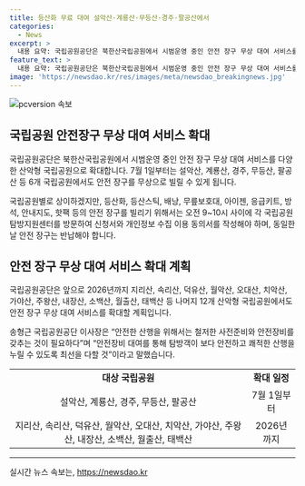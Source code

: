 ```yaml
---
title: 등산화 무료 대여 설악산·계룡산·무등산·경주·팔공산에서
categories:
  - News
excerpt: >
  내용 요약: 국립공원공단은 북한산국립공원에서 시범운영 중인 안전 장구 무상 대여 서비스를 7월 1일부터 설악산, 계룡산, 경주, 무등산, 팔공산 등 6개 국립공원으로 확대한다. 등산화, 등산스틱, 배낭, 무릎보호대 등을 무상으로 빌릴 수 있으며, 이는 안전한 산행과 쾌적한 탐방을 위한 노력의 일환이라고 송형근 국립공원공단 이사장은 말했다.
feature_text: >
  내용 요약: 국립공원공단은 북한산국립공원에서 시범운영 중인 안전 장구 무상 대여 서비스를 7월 1일부터 설악산, 계룡산, 경주, 무등산, 팔공산 등 6개 국립공원으로 확대한다. 등산화, 등산스틱, 배낭, 무릎보호대 등을 무상으로 빌릴 수 있으며, 이는 안전한 산행과 쾌적한 탐방을 위한 노력의 일환이라고 송형근 국립공원공단 이사장은 말했다.
image: 'https://newsdao.kr/res/images/meta/newsdao_breakingnews.jpg'
---
```


<p><img src="https://newsdao.kr/res/images/meta/newsdao_breakingnews.jpg" alt="pcversion 속보" /></p>

<h2 data-ke-size="size26">국립공원 안전장구 무상 대여 서비스 확대</h2>

<p>국립공원공단은 북한산국립공원에서 시범운영 중인 안전 장구 무상 대여 서비스를 다양한 산악형 국립공원으로 확대합니다. 7월 1일부터는 설악산, 계룡산, 경주, 무등산, 팔공산 등 6개 국립공원에서도 안전 장구를 무상으로 빌릴 수 있게 됩니다.</p>

<p data-ke-size="size16">국립공원별로 상이하겠지만, 등산화, 등산스틱, 배낭, 무릎보호대, 아이젠, 응급키트, 방석, 안내지도, 핫팩 등의 안전 장구를 빌리기 위해서는 오전 9~10시 사이에 각 국립공원 탐방지원센터를 방문하여 신청서와 개인정보 수집 이용 동의서를 작성해야 하며, 동일한 날 안전 장구는 반납해야 합니다.</p>

<h2 data-ke-size="size26">안전 장구 무상 대여 서비스 확대 계획</h2>

<p>국립공원공단은 앞으로 2026년까지 지리산, 속리산, 덕유산, 월악산, 오대산, 치악산, 가야산, 주왕산, 내장산, 소백산, 월출산, 태백산 등 나머지 12개 산악형 국립공원에서도 안전 장구 무상 대여 서비스를 확대할 계획입니다.</p>

<p data-ke-size="size16">송형근 국립공원공단 이사장은 “안전한 산행을 위해서는 철저한 사전준비와 안전장비를 갖추는 것이 필요하다”며 “안전장비 대여를 통해 탐방객이 보다 안전하고 쾌적한 산행을 누릴 수 있도록 최선을 다할 것”이라고 말했습니다.</p>

<table>
    <tr>
        <td style="text-align: center; height: 17px;"><b>대상 국립공원</b></td>
        <td style="text-align: center; height: 17px;"><b>확대 일정</b></td>
    </tr>
    <tr>
        <td style="text-align: center; height: 17px;">설악산, 계룡산, 경주, 무등산, 팔공산</td>
        <td style="text-align: center; height: 17px;">7월 1일부터</td>
    </tr>
    <tr>
        <td style="text-align: center; height: 17px;">지리산, 속리산, 덕유산, 월악산, 오대산, 치악산, 가야산, 주왕산, 내장산, 소백산, 월출산, 태백산</td>
        <td style="text-align: center; height: 17px;">2026년까지</td>
    </tr>
</table>

<p><hr></p>
실시간 뉴스 속보는, <a href="https://newsdao.kr" rel="dofollow">https://newsdao.kr</a>


